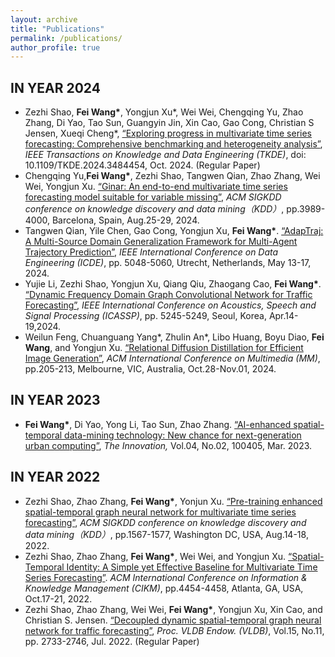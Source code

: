 ```yaml
---
layout: archive
title: "Publications"
permalink: /publications/
author_profile: true
---
```


IN YEAR 2024
------
<ul>

<li>Zezhi Shao, <b>Fei Wang*</b>, Yongjun Xu*, Wei Wei, Chengqing Yu, Zhao Zhang, Di Yao, Tao Sun, Guangyin Jin, Xin Cao, Gao Cong, Christian S Jensen, Xueqi Cheng*, <a target='new' href='http://finleywang.github.io/files/paper1.pdf'>“Exploring progress in multivariate time series forecasting: Comprehensive benchmarking and heterogeneity analysis”</a>, <i>IEEE Transactions on Knowledge and Data Engineering (TKDE)</i>, doi: 10.1109/TKDE.2024.3484454, Oct. 2024. (Regular Paper)</li>


<li>Chengqing Yu,<b>Fei Wang*</b>, Zezhi Shao, Tangwen Qian, Zhao Zhang, Wei Wei, Yongjun Xu. <a target='new' href='http://finleywang.github.io/files/2024_KDD_GinAR.pdf'>“Ginar: An end-to-end multivariate time series forecasting model suitable for variable missing”</a>, <i>ACM SIGKDD conference on knowledge discovery and data mining（KDD）</i>, pp.3989-4000, Barcelona, Spain, Aug.25-29, 2024. </li>


<li>Tangwen Qian, Yile Chen, Gao Cong, Yongjun Xu, <b>Fei Wang*</b>. <a target='new' href='http://finleywang.github.io/files/2024_ICDE_AdapTraj.pdf'>“AdapTraj: A Multi-Source Domain Generalization Framework for Multi-Agent Trajectory Prediction”</a>, <i>IEEE International Conference on Data Engineering (ICDE)</i>, pp. 5048-5060, Utrecht, Netherlands, May 13-17, 2024. </li>

<li> Yujie Li, Zezhi Shao, Yongjun Xu, Qiang Qiu, Zhaogang Cao, <b>Fei Wang*</b>. <a target='new' href='http://finleywang.github.io/files/2023_ICASSP_Dynamic_Frequency_Domain_Graph_Convolutional_Network_for_Traffic_Forecasting.pdf'>“Dynamic Frequency Domain Graph Convolutional Network for Traffic Forecasting”</a>, <i>IEEE International Conference on Acoustics, Speech and Signal Processing (ICASSP)</i>, pp. 5245-5249, Seoul, Korea, Apr.14-19,2024. </li>

<li>Weilun Feng, Chuanguang Yang*, Zhulin An*, Libo Huang, Boyu Diao, <b>Fei Wang</b>, and Yongjun Xu. <a target='new' href='http://finleywang.github.io/files/2024_MM_RDD.pdf'>“Relational Diffusion Distillation for Efficient Image Generation”</a>, <i>ACM International Conference on Multimedia (MM)</i>, pp.205-213, Melbourne, VIC, Australia, Oct.28-Nov.01, 2024. </li>


 </ul>

IN YEAR 2023
------
<ul>
<li><b>Fei Wang*</b>, Di Yao, Yong Li, Tao Sun, Zhao Zhang. <a target='new' href='http://finleywang.github.io/files/2022_Innovation_AI urban computing.pdf'>“AI-enhanced spatial-temporal data-mining technology: New chance for next-generation urban computing”</a>, <i>The Innovation,</i> Vol.04, No.02, 100405, Mar. 2023.    </li>
</ul>


IN YEAR 2022
------
<ul>

<li>Zezhi Shao, Zhao Zhang, <b>Fei Wang*</b>, Yonjun Xu.  <a target='new' href='[http://finleywang.github.io/files/2022_SIGKDD_STEP.pdf](http://finleywang.github.io/files/2022_SIGKDD_STEP)'>“Pre-training enhanced spatial-temporal graph neural network for multivariate time series forecasting”</a>, <i>ACM SIGKDD conference on knowledge discovery and data mining（KDD）</i>, pp.1567-1577, Washington DC, USA, Aug.14-18, 2022. </li>

<li>Zezhi Shao, Zhao Zhang, <b>Fei Wang*</b>, Wei Wei, and Yongjun Xu.  <a target='new' href='http://finleywang.github.io/files/2022_CIKM_STID.pdf'>“Spatial-Temporal Identity: A Simple yet Effective Baseline for Multivariate Time Series Forecasting”</a>. <i>ACM International Conference on Information & Knowledge Management (CIKM)</i>, pp.4454-4458, Atlanta, GA, USA, Oct.17-21, 2022. </li>

<li>Zezhi Shao, Zhao Zhang, Wei Wei,  <b>Fei Wang*</b>, Yongjun Xu, Xin Cao, and Christian S. Jensen. <a target='new' href='http://finleywang.github.io/files/2022_VLDB_D2STGNN.pdf'>“Decoupled dynamic spatial-temporal graph neural network for traffic forecasting”</a>, <i>Proc. VLDB Endow. (VLDB)</i>, Vol.15, No.11, pp. 2733-2746, Jul. 2022. (Regular Paper) </li>

</ul>

